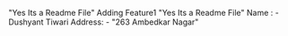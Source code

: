 "Yes Its a Readme File"
Adding Feature1
"Yes Its a Readme File"
Name : - Dushyant Tiwari
Address: - "263 Ambedkar Nagar"

